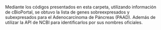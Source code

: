 Mediante los códigos presentados en esta carpeta, utilizando información de cBioPortal, se obtuvo la lista de genes sobreexpresados y subexpresados para el Adenocarcinoma de Páncreas (PAAD). Además de utilizar la API de NCBI para identificarlos por sus nombres oficiales.
